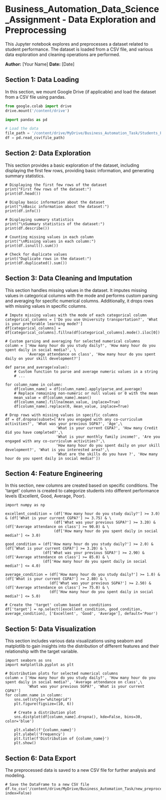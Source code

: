 # Business_Automation_Data_Science_Assignment - Data Exploration and Preprocessing

This Jupyter notebook explores and preprocesses a dataset related to student performance. The dataset is loaded from a CSV file, and various data exploration and cleaning operations are performed.

**Author:** [Your Name]
**Date:** [Date]

## Section 1: Data Loading
In this section, we mount Google Drive (if applicable) and load the dataset from a CSV file using pandas.

```python
from google.colab import drive
drive.mount('/content/drive')

import pandas as pd

# Load the data
file_path = '/content/drive/MyDrive/Business_Automation_Task/Students_Performance_data_set.csv'
df = pd.read_csv(file_path)
```

## Section 2: Data Exploration
This section provides a basic exploration of the dataset, including displaying the first few rows, providing basic information, and generating summary statistics.

```
# Displaying the first few rows of the dataset
print("First few rows of the dataset:")
print(df.head())

# Display basic information about the dataset
print("\nBasic information about the dataset:")
print(df.info())

# Displaying summary statistics
print("\nSummary statistics of the dataset:")
print(df.describe())

# Counting missing values in each column
print("\nMissing values in each column:")
print(df.isnull().sum())

# Check for duplicate values
print("Duplicate rows in the dataset:")
print(df.duplicated().sum())
```

## Section 3: Data Cleaning and Imputation
This section handles missing values in the dataset. It imputes missing values in categorical columns with the mode and performs custom parsing and averaging for specific numerical columns. Additionally, it drops rows with missing values in specific columns.

```
# Impute missing values with the mode of each categorical column
categorical_columns = ['Do you use University transportation?', 'What is your preferable learning mode?']
df[categorical_columns] = df[categorical_columns].fillna(df[categorical_columns].mode().iloc[0])

# Custom parsing and averaging for selected numerical columns
column = ['How many hour do you study daily?', 'How many hour do you spent daily in social media?', \
          'Average attendance on class', 'How many hour do you spent daily on your skill development?']

def parse_and_average(value):
    # Custom function to parse and average numeric values in a string
    # ...

for column_name in column:
    df[column_name] = df[column_name].apply(parse_and_average)
    # Replace remaining non-numeric or null values or 0 with the mean
    mean_value = df[column_name].mean()
    df[column_name].fillna(mean_value, inplace=True)
    df[column_name].replace(0, mean_value, inplace=True)

# Drop rows with missing values in specific columns
df = df.dropna(subset=['Are you engaged with any co-curriculum activities?', 'What was your previous SGPA?', 'Age',\
                       'What is your current CGPA?', 'How many Credit did you have completed?',\
                       'What is your monthly family income?', 'Are you engaged with any co-curriculum activities?',\
                       'How many hour do you spent daily on your skill development?', 'What is you interested area?',\
                       'What are the skills do you have ?', 'How many hour do you spent daily in social media?'])
```

## Section 4: Feature Engineering
In this section, new columns are created based on specific conditions. The 'target' column is created to categorize students into different performance levels (Excellent, Good, Average, Poor).
```
import numpy as np

excellent_condition = (df['How many hour do you study daily?'] >= 3.0) & (df['What is your current CGPA?'] >= 3.75) & \
                      (df['What was your previous SGPA?'] >= 3.20) & (df['Average attendance on class'] >= 90.0) & \
                      (df['How many hour do you spent daily in social media?'] <= 3.0)

good_condition = (df['How many hour do you study daily?'] >= 2.0) & (df['What is your current CGPA?'] >= 3.20) & \
                 (df['What was your previous SGPA?'] >= 2.90) & (df['Average attendance on class'] >= 85.0) & \
                 (df['How many hour do you spent daily in social media?'] <= 4.0)

average_condition = (df['How many hour do you study daily?'] >= 1.0) & (df['What is your current CGPA?'] >= 2.80) & \
                    (df['What was your previous SGPA?'] >= 2.50) & (df['Average attendance on class'] >= 75.0) & \
                    (df['How many hour do you spent daily in social media?'] <= 5.0)

# Create the 'target' column based on conditions
df['target'] = np.select([excellent_condition, good_condition, average_condition], ['Excellent', 'Good', 'Average'], default='Poor')
```

## Section 5: Data Visualization
This section includes various data visualizations using seaborn and matplotlib to gain insights into  the distribution of different features and their relationship with the target variable.
```
import seaborn as sns
import matplotlib.pyplot as plt

# Distribution plots for selected numerical columns
column = ['How many hour do you study daily?', 'How many hour do you spent daily in social media?', 'Average attendance on class',\
          'What was your previous SGPA?', 'What is your current CGPA?']
for column_name in column:
    sns.set(style="whitegrid")
    plt.figure(figsize=(10, 6))

    # Create a distribution plot
    sns.distplot(df[column_name].dropna(), kde=False, bins=30, color='blue')

    plt.xlabel(f'{column_name}')
    plt.ylabel('Frequency')
    plt.title(f'Distribution of {column_name}')
    plt.show()
```

## Section 6: Data Export
The preprocessed data is saved to a new CSV file for further analysis and modeling.
```
# Save the DataFrame to a new CSV file
df.to_csv('/content/drive/MyDrive/Business_Automation_Task/new_preprocessed_data.csv', index=False)
```
